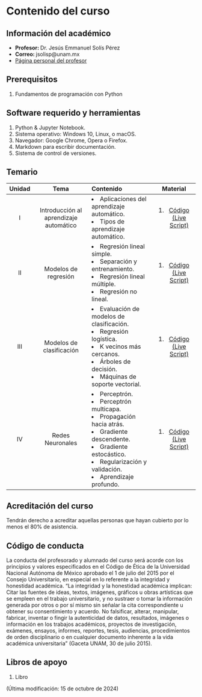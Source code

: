# Contenido del curso


## Información del académico

<ul>
  <li> <b> Profesor: </b> Dr. Jesús Emmanuel Solís Pérez </li>
  <li> <b> Correo: </b> jsolisp@unam.mx </li>
  <li> <a href="https://jesolisp.github.io"> Página personal del profesor </a> </li>
</ul>

## Prerequisitos
<ol>
 <li> Fundamentos de programación con Python </li>
</ol>

## Software requerido y herramientas
<ol>
 <li> Python & Jupyter Notebook. </li>
 <li> Sistema operativo: Windows 10, Linux, o macOS. </li>
 <li> Navegador: Google Chrome, Opera o Firefox. </li>
 <li> Markdown para escribir documentación. </li>
 <li> Sistema de control de versiones. </li>
</ol>

## Temario

| **Unidad** | **Tema** | **Contenido** | **Material** |
|:---:|:---:|:---|:---:|
| I | Introducción al aprendizaje automático | <li> Aplicaciones del aprendizaje automático. </li> <li> Tipos de aprendizaje automático. </li> | <ol><li>[Código (Live Script)](JESP_01_Introduccion_aa.ipynb)</li> </ol> |
| II | Modelos de regresión | <li> Regresión lineal simple. </li> <li> Separación y entrenamiento. </li> <li> Regresión lineal múltiple. </li> <li> Regresión no lineal. </li> | <ol><li>[Código (Live Script)](JESP_02_Modelos_regresion.ipynb)</li> </ol> |
| III | Modelos de clasificación | <li> Evaluación de modelos de clasificación. </li> <li> Regresión logística. </li> <li> K vecinos más cercanos. </li> <li> Árboles de decisión. </li> <li> Máquinas de soporte vectorial. </li> | <ol><li>[Código (Live Script)](JESP_03_Modelos_clasificacion.ipynb)</li> </ol> |
| IV | Redes Neuronales | <li> Perceptrón. </li> <li> Perceptrón multicapa. </li> <li> Propagación hacia atrás. </li> <li> Gradiente descendente. </li> <li> Gradiente estocástico. </li> <li> Regularización y validación. </li> <li> Aprendizaje profundo. </li> | <ol><li>[Código (Live Script)](JESP_04_Redes_Neuronales.ipynb)</li> </ol> |

## Acreditación del curso
Tendrán derecho a acreditar aquellas personas que hayan cubierto por lo menos el 80% de asistencia.

## Código de conducta
La conducta del profesorado y alumnado del curso será acorde con los principios y valores especificados en el Código de Ética de la Universidad Nacional Autónoma de México aprobado el 1 de julio del 2015 por el Consejo Universitario, en especial en lo referente a la integridad y honestidad académica. “La integridad y la honestidad académica implican: Citar las fuentes de ideas, textos, imágenes, gráficos u obras artı́sticas que se empleen en el trabajo universitario, y no sustraer o tomar la información generada por otros o por sı́ mismo sin señalar la cita correspondiente u obtener su consentimiento y acuerdo. No falsificar, alterar, manipular, fabricar, inventar o fingir la autenticidad de datos, resultados, imágenes o información en los trabajos académicos, proyectos de investigación, exámenes, ensayos, informes, reportes, tesis, audiencias, procedimientos de orden disciplinario o en cualquier documento inherente a la vida académica universitaria” (Gaceta UNAM, 30 de julio 2015).


## Libros de apoyo
<ol>
 <li> Libro </li>
</ol>


(Última modificación: 15 de octubre de 2024)
